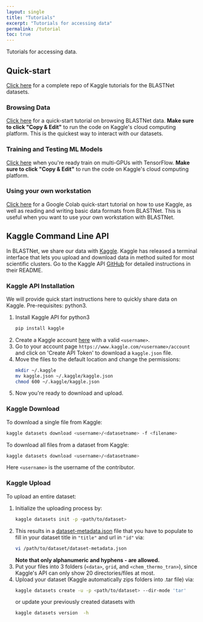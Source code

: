 ```yaml
---
layout: single
title: "Tutorials"
excerpt: "Tutorials for accessing data"
permalink: /tutorial
toc: true
---
```


Tutorials for accessing data.

## Quick-start

[Click here](https://github.com/blastnet/kaggle_tutorials) for a complete repo of Kaggle tutorials for the BLASTNet datasets.

### Browsing Data

[Click here](https://www.kaggle.com/code/waitongchung/smallhit-browsedata) for a quick-start tutorial on browsing BLASTNet data. **Make sure to click "Copy & Edit"** to run the code on Kaggle's cloud computing platform. This is the quickest way to interact with our datasets.


### Training and Testing ML Models

[Click here](https://www.kaggle.com/code/waitongchung/smallhit-tfmultigpu) when you're ready train on multi-GPUs with TensorFlow. **Make sure to click "Copy & Edit"** to run the code on Kaggle's cloud computing platform.


### Using your own workstation

[Click here](https://colab.research.google.com/drive/1_dk1IPQsOK-Dxq9VYSci4lB_LOyVCb5c?usp=sharing) for a Google Colab quick-start tutorial on how to use Kaggle, as well as reading and writing basic data formats from BLASTNet. This is useful when you want to use your own workstation with BLASTNet.

<!-- ___ -->


<!-- # Misc Tutorials
* [Kaggle Command Line API (How to download and contribute data?)](#kaggle-command-line-api)
* [SZ2 Lossy Compression (How to compress and decompress data?)](#sz2-lossy-compression) -->
<!-- * [BLASTNet Data Formats (How to read and write data?)](#blastnet-data-formats) -->

<!-- ___ -->


## Kaggle Command Line API

In BLASTNet, we share our data with [Kaggle](https://www.kaggle.com/). Kaggle has released a terminal interface that lets you upload and download data in method suited for most scientific clusters. Go to the Kaggle API [GitHub](https://github.com/Kaggle/kaggle-api) for detailed instructions in their README.

### Kaggle API Installation

We will provide quick start instructions here to quickly share data on Kaggle. Pre-requisites: python3.

1. Install Kaggle API for python3
	```bash
	pip install kaggle
	```
2. Create a Kaggle account [here](https://www.kaggle.com/) with a valid `<username>`.
3. Go to your account page `https://www.kaggle.com/<username>/account` and click on 'Create API Token' to download a `kaggle.json` file.
4. Move the files to the default location and change the permissions:
	```bash
	mkdir ~/.kaggle
	mv kaggle.json ~/.kaggle/kaggle.json
	chmod 600 ~/.kaggle/kaggle.json
	```
5. Now you're ready to download and upload.

### Kaggle Download

To download a single file from Kaggle:
```bash
kaggle datasets download <username>/<datasetname> -f <filename> 
```
To download all files from a dataset from Kaggle:
```bash
kaggle datasets download <username>/<datasetname> 
```
Here `<username>` is the username of the contributor.

### Kaggle Upload
To upload an entire dataset:

1. Initialize the uploading process by:
	```bash
	kaggle datasets init -p <path/to/dataset>
	```
2. This results in a [dataset-metadata.json](https://github.com/Kaggle/kaggle-api/wiki/Dataset-Metadata) file that you have to populate to fill in your dataset title in `"title"` and url in `"id"` via:
	```bash
	vi /path/to/dataset/dataset-metadata.json
	```
	**Note that only alphanumeric and hyphens - are allowed.**
3. Put your files into 3 folders (`<data>`, `grid`, and `<chem_thermo_tran>`), since Kaggle's API can only show 20 directories/files at most.
4. Upload your dataset (Kaggle automatically zips folders into .tar file) via:
	```bash
	kaggle datasets create -u -p <path/to/dataset> --dir-mode 'tar'
	```
	or update your previously created datasets with
	```bash
	kaggle datasets version  -h
	```
<!-- ___ -->


<!-- [Back to Top](#list-of-tutorials) -->

<!-- ___ -->


<!-- # SZ2 Lossy Compression

If a single snapshot of your data is more than 100 GB, consider lossy compresison via [SZ2](https://github.com/szcompressor/SZ). 

### SZ2 Installation

SZ2 is can be installed via command line:
```bash
git clone https://github.com/szcompressor/SZ.git
cd SZ
./configure --prefix=<install_dir>
make
make install
```

### SZ2 Compression

For 3D Files of a single flowfield, use the following command for point-wise compresseion with an error-bound `<bp>`:

```bash
cp <install_dir>/bin/sz .
./sz -z -f -i <scalar_filename.dat> -3 <Nx> <Ny> <Nz> -M PW_REL -P <bp>
```
 
where `<bp>` is typically expressed in decimal i.e. 0.01 for 1% error bound.

### SZ2 Decompression
For 3D SZ compressed files, decompress via:
```bash
cp <install_dir>/bin/sz .
./sz -x -f -s <scalar_filename.dat.sz> -3 <Nx> <Ny> <Nz>
```


___


[Back to Top](#list-of-tutorials)

___ -->


<!-- # BLASTNet Data Formats -->
